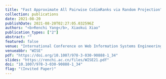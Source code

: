 ```yaml
---
title: "Fast Approximate All Pairwise CoSimRanks via Random Projection"
collection: publications
date: 2021-08-20
publishDate: 2021-08-20T02:27:05.032596Z
authors: "<b>Renchi Yang</b>, Xiaokui Xiao"
publication_types: ["2"]
abstract: ""
featured: false
venue: "International Conference on Web Information Systems Engineering"
venueabbr: "WISE"
pdf: "https://doi.org/10.1007/978-3-030-90888-1_34"
slides: "https://renchi.ac.cn/files/WISE21.pdf"
doi: "10.1007/978-3-030-90888-1_34"
flag: "(Invited Paper)"
---
```

